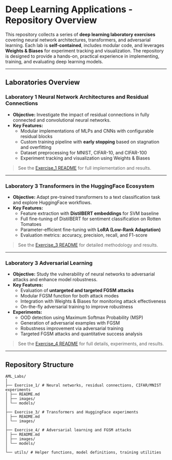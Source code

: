 # Deep Learning Applications - Repository Overview

This repository collects a series of **deep learning laboratory exercises** covering neural network architectures, transformers, and adversarial learning. Each lab is **self-contained**, includes modular code, and leverages **Weights & Biases** for experiment tracking and visualization. The repository is designed to provide a hands-on, practical experience in implementing, training, and evaluating deep learning models.

---

## **Laboratories Overview**

### **Laboratory 1  Neural Network Architectures and Residual Connections**
- **Objective:** Investigate the impact of residual connections in fully connected and convolutional neural networks.
- **Key Features:**
  - Modular implementations of MLPs and CNNs with configurable residual blocks
  - Custom training pipeline with **early stopping** based on stagnation and overfitting
  - Dataset preprocessing for MNIST, CIFAR-10, and CIFAR-100
  - Experiment tracking and visualization using Weights & Biases

> See the [Exercise_1 README](./Exercise_1/README.md) for full implementation and results.

---

### **Laboratory 3  Transformers in the HuggingFace Ecosystem**
- **Objective:** Adapt pre-trained transformers to a text classification task and explore HuggingFace workflows.
- **Key Features:**
  - Feature extraction with **DistilBERT embeddings** for SVM baseline
  - Full fine-tuning of DistilBERT for sentiment classification on Rotten Tomatoes
  - Parameter-efficient fine-tuning with **LoRA (Low-Rank Adaptation)**
  - Evaluation metrics: accuracy, precision, recall, and F1-score

> See the [Exercise_3 README](./Exercise_3/README.md) for detailed methodology and results.

---

### **Laboratory 3  Adversarial Learning**
- **Objective:** Study the vulnerability of neural networks to adversarial attacks and enhance model robustness.
- **Key Features:**
  - Evaluation of **untargeted and targeted FGSM attacks**
  - Modular FGSM function for both attack modes
  - Integration with Weights & Biases for monitoring attack effectiveness
  - On-the-fly adversarial training to improve robustness
- **Experiments:**
  - OOD detection using Maximum Softmax Probability (MSP)
  - Generation of adversarial examples with FGSM
  - Robustness improvement via adversarial training
  - Targeted FGSM attacks and quantitative success analysis

> See the [Exercise_4 README](./Exercise_4/README.md) for full details, experiments, and results.

---

## **Repository Structure**

```
AML_Labs/
│
├── Exercise_1/ # Neural networks, residual connections, CIFAR/MNIST experiments
│ ├── README.md
│ ├── images/ 
│ └── models/ 
│
├── Exercise_3/ # Transformers and HuggingFace experiments
│ ├── README.md
│ └── images/ 
│
├── Exercise_4/ # Adversarial learning and FGSM attacks
│ ├── README.md
│ ├── images/ 
│ └── models/ 
│
└── utils/ # Helper functions, model definitions, training utilities         
```
